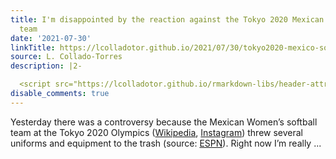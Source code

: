 ```yaml
---
title: I'm disappointed by the reaction against the Tokyo 2020 Mexican Women Softball
  team
date: '2021-07-30'
linkTitle: https://lcolladotor.github.io/2021/07/30/tokyo2020-mexico-softball-controversy/
source: L. Collado-Torres
description: |2-

  <script src="https://lcolladotor.github.io/rmarkdown-libs/header-attrs/header-attrs.js"></script> <p>Yesterday there was a controversy because the Mexican Women’s softball team at the Tokyo 2020 Olympics (<a href="https://en.wikipedia.org/wiki/Mexico_women%27s_national_softball_team">Wikipedia</a>, <a href="https://www.instagram.com/mexicosoftball/">Instagram</a>) threw several uniforms and equipment to the trash (source: <a href="https://www.espn.com/olympics/story/_/id/31912575/olympics-2021-mexico-softball-team-tosses-uniforms-olympic-village-trash">ESPN</a>). Right now I’m really ...
disable_comments: true
---
```


<script src="https://lcolladotor.github.io/rmarkdown-libs/header-attrs/header-attrs.js"></script> <p>Yesterday there was a controversy because the Mexican Women’s softball team at the Tokyo 2020 Olympics (<a href="https://en.wikipedia.org/wiki/Mexico_women%27s_national_softball_team">Wikipedia</a>, <a href="https://www.instagram.com/mexicosoftball/">Instagram</a>) threw several uniforms and equipment to the trash (source: <a href="https://www.espn.com/olympics/story/_/id/31912575/olympics-2021-mexico-softball-team-tosses-uniforms-olympic-village-trash">ESPN</a>). Right now I’m really ...